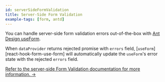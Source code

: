 ```yaml
---
id: serverSideFormValidation
title: Server-Side Form Validation
example-tags: [form, antd]
---
```


You can handle server-side form validation errors out-of-the-box with [Ant Design useForm][antd-use-form].

When `dataProvider` returns rejected promise with `errors` field, [`useForm`][react-hook-form-use-form] will automatically update the `useForm`'s error state with the rejected `errors` field.

[Refer to the server-side Form Validation documentation for more information. →](/docs/advanced-tutorials/forms/server-side-form-validation/)

<CodeSandboxExample path="server-side-form-validation-antd" />

[antd-use-form]: /docs/api-reference/antd/hooks/form/useForm/
